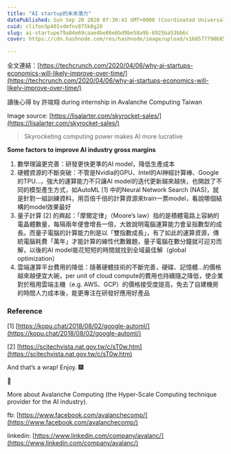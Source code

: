 ```yaml
---
title: "AI startup的未來潛力"
datePublished: Sun Sep 20 2020 07:30:43 GMT+0000 (Coordinated Universal Time)
cuid: clifon3p401vdmfnv875k8g20
slug: ai-startupe79a84e69caae4be86e6bd9be58a9b-6925ba53bb6c
cover: https://cdn.hashnode.com/res/hashnode/image/upload/v1685777906855/e192ff49-0935-4eec-af1d-001aad33bb48.png

---
```


全文連結：[https://techcrunch.com/2020/04/06/why-ai-startups-economics-will-likely-improve-over-time/](https://techcrunch.com/2020/04/06/why-ai-startups-economics-will-likely-improve-over-time/)

讀後心得 by 許竣翔 during internship in Avalanche Computing Taiwan

Image source: [https://lisalarter.com/skyrocket-sales/](https://lisalarter.com/skyrocket-sales/)

> Skyrocketing computing power makes AI more lucrative

**Some factors to improve AI industry gross margins**

1.  數學理論更完善：研發更快更準的AI model，降低生產成本
2.  硬體資源的不斷突破：不管是Nvidia的GPU、Intel的AI神經計算棒、Google的TPU…，強大的運算能力不只讓AI model的迭代更新越來越快，也開啟了不同的模型產生方式，如AutoML \[1\] 中的Neural Network Search (NAS)，就是針對一組訓練資料，用百倍千倍的計算資源來train一票model，看說哪個結構的model效果最好
3.  量子計算 \[2\] 的興起：「摩爾定律」（Moore’s law）指的是積體電路上容納的電晶體數量，每隔兩年便會增長一倍，大致說明電腦運算能力會呈指數型的成長。而量子電腦的計算能力則是以「雙指數成長」，有了如此的運算資源，傳統電腦耗費「萬年」才能計算的線性代數難題，量子電腦在數分鐘就可迎刃而解，以後的AI model能花短短的時間就找到全域最佳解（global optimization）
4.  雲端運算平台費用的降低：隨著硬體技術的不斷完善，硬碟、記憶體…的價格越來越便宜大碗，per unit of cloud compute的費用也持續隨之降低，使企業對於租用雲端主機（e.g. AWS、GCP）的價格接受度提高，免去了自建機房的時間人力成本後，能更專注在研發好應用好產品

### Reference

\[1\] [https://kopu.chat/2018/08/02/google-automl/](https://kopu.chat/2018/08/02/google-automl/)

\[2\] [https://scitechvista.nat.gov.tw/c/sT0w.htm](https://scitechvista.nat.gov.tw/c/sT0w.htm)

And that’s a wrap! Enjoy. 🎆

👏

More about Avalanche Computing (the Hyper-Scale Computing technique provider for the AI industry).

fb: [https://www.facebook.com/avalanchecomp/](https://www.facebook.com/avalanchecomp/)

linkedin: [https://www.linkedin.com/company/avalanc/](https://www.linkedin.com/company/avalanc/)